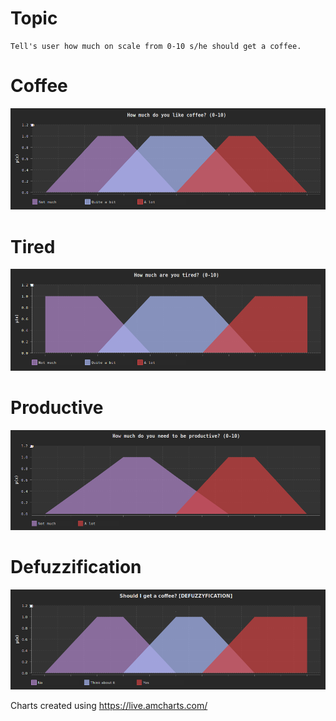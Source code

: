 # Topic 
    Tell's user how much on scale from 0-10 s/he should get a coffee.

# Coffee
![Visualisation](coffee.png)
# Tired
![Visualisation](tired.png)
# Productive
![Visualisation](productive.png)
# Defuzzification
![Visualisation](defuzz.png)

Charts created using https://live.amcharts.com/